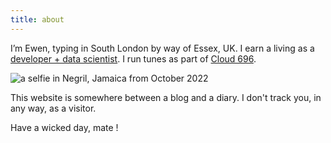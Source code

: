 ```yaml
---
title: about
---
```


I’m Ewen, typing in South London by way of Essex, UK. I earn a living as a
[developer + data scientist](https://github.com/ewenme). I run tunes as part of
[Cloud 696](https://www.cloud696.club/).

![a selfie in Negril, Jamaica from October 2022](/me.jpg)

This website is somewhere between a blog and a diary. I don't track you, in any
way, as a visitor.

Have a wicked day, mate !
